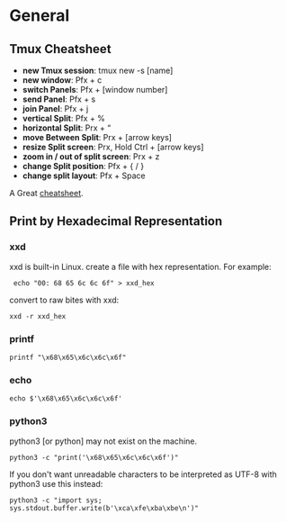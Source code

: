 # General

## Tmux Cheatsheet

* **new Tmux session**: tmux new -s \[name\]
* **new window**: Pfx + c
* **switch Panels**: Pfx + \[window number\]
* **send Panel**: Pfx + s
* **join Panel**: Pfx + j
* **vertical Split**: Pfx + %
* **horizontal Split**: Prx + “
* **move Between Split**: Prx + \[arrow keys\]
* **resize Split screen**: Prx, Hold Ctrl + \[arrow keys\]
* **zoom in / out of split screen**: Prx + z
* **change Split position**: Pfx + { / }
* **change split layout**: Pfx + Space

A Great [cheatsheet](https://tmuxcheatsheet.com/).

## Print by Hexadecimal Representation

### xxd

xxd is built-in Linux. create a file with hex representation. For example:

```text
 echo "00: 68 65 6c 6c 6f" > xxd_hex
```

convert to raw bites with xxd:

```text
xxd -r xxd_hex
```

### printf

```text
printf "\x68\x65\x6c\x6c\x6f"
```

### echo

```text
echo $'\x68\x65\x6c\x6c\x6f'
```

### python3

python3 \[or python\] may not exist on the machine.

```text
python3 -c "print('\x68\x65\x6c\x6c\x6f')"
```

If you don't want unreadable characters to be interpreted as UTF-8 with python3 use this instead:

```text
python3 -c "import sys; sys.stdout.buffer.write(b'\xca\xfe\xba\xbe\n')"
```

